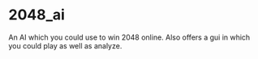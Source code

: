 # 2048_ai
An AI which you could use to win 2048 online. Also offers a gui in which you could play as well as analyze.
